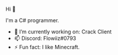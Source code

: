 Hi 👋

I'm a C# programmer.



- 🔭 I’m currently working on: Crack Client
- 📫 Discord: Flowiiz#0793
- ⚡ Fun fact: I like Minecraft.
